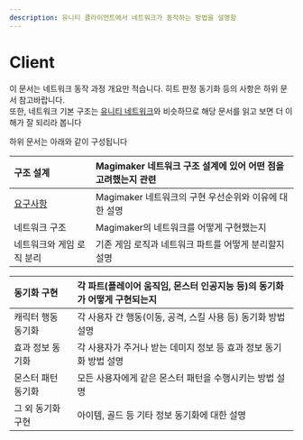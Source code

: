 ```yaml
---
description: 유니티 클라이언트에서 네트워크가 동작하는 방법을 설명함
---
```


# Client

이 문서는 네트워크 동작 과정 개요만 적습니다. 히트 판정 동기화 등의 사항은 하위 문서 참고바랍니다.   
또한, 네트워크 기본 구조는 [유니티 네트워크](https://docs.unity3d.com/kr/current/Manual/UNetPlayers.html)와 비슷하므로 해당 문서를 읽고 보면 더 이해가 잘 되리라 봅니다

하위 문서는 아래와 같이 구성됩니다

| 구조 설계 | Magimaker 네트워크 구조 설계에 있어 어떤 점을 고려했는지 관련  |
| :--- | :--- |
| [요구사항](undefined.md)  | Magimaker 네트워크의 구현 우선순위와 이유에 대한 설명  |
| 네트워크 구조  | Magimaker의 네트워크를 어떻게 구현했는지  |
| 네트워크와 게임 로직 분리  | 기존 게임 로직과 네트워크 파트를 어떻게  분리할지 설명  |

| 동기화 구현  | 각 파트\(플레이어 움직임, 몬스터 인공지능 등\)의 동기화가 어떻게 구현되는지  |
| :--- | :--- |
| 캐릭터 행동 동기화  | 각 사용자 간 행동\(이동, 공격, 스킬 사용 등\) 동기화 방법 설명  |
| 효과 정보 동기화  | 각 사용자가 주거나 받는 데미지 정보 등 효과 정보 동기화 방법 설명 |
| 몬스터 패턴 동기화  | 모든 사용자에게 같은 몬스터 패턴을 수행시키는 방법 설명  |
| 그 외 동기화 구현  | 아이템, 골드 등 기타 정보 동기화에 대한 설명 |



